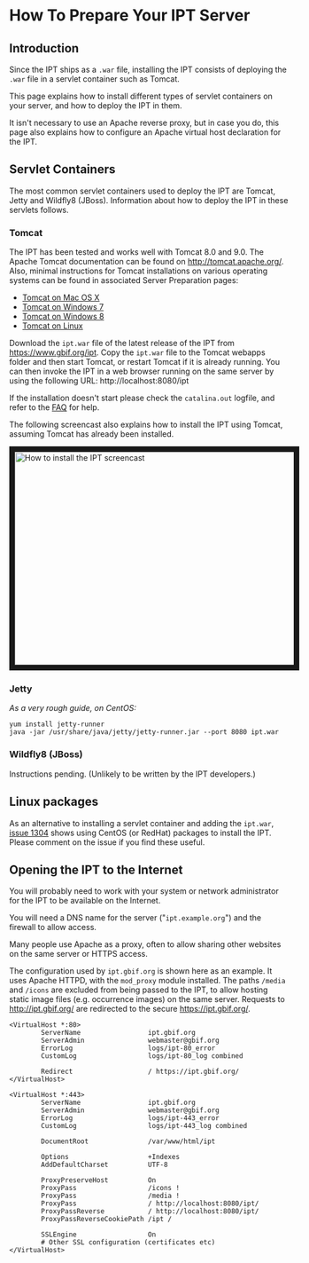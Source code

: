 # How To Prepare Your IPT Server

## Introduction

Since the IPT ships as a `.war` file, installing the IPT consists of deploying the `.war` file in a servlet container such as Tomcat.

This page explains how to install different types of servlet containers on your server, and how to deploy the IPT in them.

It isn't necessary to use an Apache reverse proxy, but in case you do, this page also explains how to configure an Apache virtual host declaration for the IPT.

## Servlet Containers

The most common servlet containers used to deploy the IPT are Tomcat, Jetty and Wildfly8 (JBoss). Information about how to deploy the IPT in these servlets follows.

### Tomcat

The IPT has been tested and works well with Tomcat 8.0 and 9.0. The Apache Tomcat documentation can be found on http://tomcat.apache.org/. Also, minimal instructions for Tomcat installations on various operating systems can be found in associated Server Preparation pages:

  * [Tomcat on Mac OS X](TomcatInstallationMacOSX.wiki)
  * [Tomcat on Windows 7](TomcatInstallationWindows7.wiki)
  * [Tomcat on Windows 8](TomcatInstallationWindows8.wiki)
  * [Tomcat on Linux](TomcatInstallationLinux.wiki)

Download the `ipt.war` file of the latest release of the IPT from https://www.gbif.org/ipt. Copy the `ipt.war` file to the Tomcat webapps folder and then start Tomcat, or restart Tomcat if it is already running. You can then invoke the IPT in a web browser running on the same server by using the following URL: http://localhost:8080/ipt

If the installation doesn't start please check the `catalina.out` logfile, and refer to the [FAQ](FAQ.md) for help.

The following screencast also explains how to install the IPT using Tomcat, assuming Tomcat has already been installed.

<a href="https://vimeo.com/116142276" target="_blank"><img src="https://i.vimeocdn.com/video/502401133_640.jpg" alt="How to install the IPT screencast" width="640" height="384" border="10" /></a>

### Jetty

*As a very rough guide, on CentOS:*
```
yum install jetty-runner
java -jar /usr/share/java/jetty/jetty-runner.jar --port 8080 ipt.war
```

### Wildfly8 (JBoss)

Instructions pending. (Unlikely to be written by the IPT developers.)

## Linux packages

As an alternative to installing a servlet container and adding the `ipt.war`, [issue 1304](https://github.com/gbif/ipt/issues/1304#issuecomment-261311424) shows using CentOS (or RedHat) packages to install the IPT.  Please comment on the issue if you find these useful.

## Opening the IPT to the Internet

You will probably need to work with your system or network administrator for the IPT to be available on the Internet.

You will need a DNS name for the server ("`ipt.example.org`") and the firewall to allow access.

Many people use Apache as a proxy, often to allow sharing other websites on the same server or HTTPS access.

The configuration used by `ipt.gbif.org` is shown here as an example.  It uses Apache HTTPD, with the `mod_proxy` module installed. The paths `/media` and `/icons` are excluded from being passed to the IPT, to allow hosting static image files (e.g. occurrence images) on the same server.  Requests to http://ipt.gbif.org/ are redirected to the secure https://ipt.gbif.org/.

```
<VirtualHost *:80>
        ServerName                 ipt.gbif.org
        ServerAdmin                webmaster@gbif.org
        ErrorLog                   logs/ipt-80_error
        CustomLog                  logs/ipt-80_log combined

        Redirect                   / https://ipt.gbif.org/
</VirtualHost>

<VirtualHost *:443>
        ServerName                 ipt.gbif.org
        ServerAdmin                webmaster@gbif.org
        ErrorLog                   logs/ipt-443_error
        CustomLog                  logs/ipt-443_log combined

        DocumentRoot               /var/www/html/ipt

        Options                    +Indexes
        AddDefaultCharset          UTF-8

        ProxyPreserveHost          On
        ProxyPass                  /icons !
        ProxyPass                  /media !
        ProxyPass                  / http://localhost:8080/ipt/
        ProxyPassReverse           / http://localhost:8080/ipt/
        ProxyPassReverseCookiePath /ipt /

        SSLEngine                  On
        # Other SSL configuration (certificates etc)
</VirtualHost>
```
